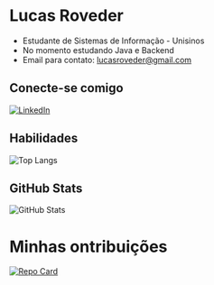 # Lucas Roveder
- Estudante de Sistemas de Informação - Unisinos
- No momento estudando Java e Backend
- Email para contato: lucasroveder@gmail.com

## Conecte-se comigo
[![LinkedIn](https://img.shields.io/badge/LinkedIn-000?style=for-the-badge&logo=linkedin&logoColor=0E76A8)](https://www.linkedin.com/in/lucas-roveder/)

## Habilidades

![Top Langs](https://github-readme-stats-git-masterrstaa-rickstaa.vercel.app/api/top-langs/?username=lucasroveder&bg_color=000&border_color=30A3DC&title_color=E94D5F&text_color=FFF)

## GitHub Stats

![GitHub Stats](https://github-readme-stats.vercel.app/api?username=lucasroveder&theme=transparent&bg_color=000&border_color=30A3DC&show_icons=true&icon_color=30A3DC&title_color=E94D5F&text_color=FFF)

# Minhas ontribuições

[![Repo Card](https://github-readme-stats.vercel.app/api/pin/?username=lucasroveder&repo=dio-lab-open-source&bg_color=000&border_color=30A3DC&show_icons=true&icon_color=30A3DC&title_color=E94D5F&text_color=FFF)](https://github.com/lucasroveder/dio-lab-open-source)
